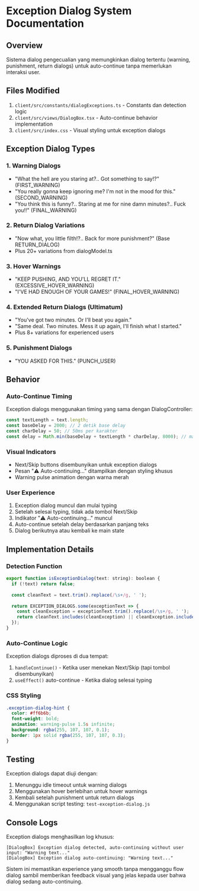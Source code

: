# Exception Dialog System Documentation

## Overview
Sistema dialog pengecualian yang memungkinkan dialog tertentu (warning, punishment, return dialogs) untuk auto-continue tanpa memerlukan interaksi user.

## Files Modified
1. `client/src/constants/dialogExceptions.ts` - Constants dan detection logic
2. `client/src/views/DialogBox.tsx` - Auto-continue behavior implementation
3. `client/src/index.css` - Visual styling untuk exception dialogs

## Exception Dialog Types

### 1. Warning Dialogs
- "What the hell are you staring at?.. Got something to say!?" (FIRST_WARNING)
- "You really gonna keep ignoring me? I'm not in the mood for this." (SECOND_WARNING)
- "You think this is funny?.. Staring at me for nine damn minutes?.. Fuck you!!" (FINAL_WARNING)

### 2. Return Dialog Variations
- "Now what, you little filth!?.. Back for more punishment?" (Base RETURN_DIALOG)
- Plus 20+ variations from dialogModel.ts

### 3. Hover Warnings
- "KEEP PUSHING, AND YOU'LL REGRET IT." (EXCESSIVE_HOVER_WARNING)
- "I'VE HAD ENOUGH OF YOUR GAMES!" (FINAL_HOVER_WARNING)

### 4. Extended Return Dialogs (Ultimatum)
- "You've got two minutes. Or I'll beat you again."
- "Same deal. Two minutes. Mess it up again, I'll finish what I started."
- Plus 8+ variations for experienced users

### 5. Punishment Dialogs
- "YOU ASKED FOR THIS." (PUNCH_USER)

## Behavior

### Auto-Continue Timing
Exception dialogs menggunakan timing yang sama dengan DialogController:
```javascript
const textLength = text.length;
const baseDelay = 2000; // 2 detik base delay
const charDelay = 50; // 50ms per karakter
const delay = Math.min(baseDelay + textLength * charDelay, 8000); // maksimal 8 detik
```

### Visual Indicators
- Next/Skip buttons disembunyikan untuk exception dialogs
- Pesan "⚠️ Auto-continuing..." ditampilkan dengan styling khusus
- Warning pulse animation dengan warna merah

### User Experience
1. Exception dialog muncul dan mulai typing
2. Setelah selesai typing, tidak ada tombol Next/Skip
3. Indikator "⚠️ Auto-continuing..." muncul
4. Auto-continue setelah delay berdasarkan panjang teks
5. Dialog berikutnya atau kembali ke main state

## Implementation Details

### Detection Function
```javascript
export function isExceptionDialog(text: string): boolean {
  if (!text) return false;
  
  const cleanText = text.trim().replace(/\s+/g, ' ');
  
  return EXCEPTION_DIALOGS.some(exceptionText => {
    const cleanException = exceptionText.trim().replace(/\s+/g, ' ');
    return cleanText.includes(cleanException) || cleanException.includes(cleanText);
  });
}
```

### Auto-Continue Logic
Exception dialogs diproses di dua tempat:
1. `handleContinue()` - Ketika user menekan Next/Skip (tapi tombol disembunyikan)
2. `useEffect()` auto-continue - Ketika dialog selesai typing

### CSS Styling
```css
.exception-dialog-hint {
  color: #ff6b6b;
  font-weight: bold;
  animation: warning-pulse 1.5s infinite;
  background: rgba(255, 107, 107, 0.1);
  border: 1px solid rgba(255, 107, 107, 0.3);
}
```

## Testing
Exception dialogs dapat diuji dengan:
1. Menunggu idle timeout untuk warning dialogs
2. Menggunakan hover berlebihan untuk hover warnings
3. Kembali setelah punishment untuk return dialogs
4. Menggunakan script testing: `test-exception-dialog.js`

## Console Logs
Exception dialogs menghasilkan log khusus:
```
[DialogBox] Exception dialog detected, auto-continuing without user input: "Warning text..."
[DialogBox] Exception dialog auto-continuing: "Warning text..."
```

Sistem ini memastikan experience yang smooth tanpa mengganggu flow dialog sambil memberikan feedback visual yang jelas kepada user bahwa dialog sedang auto-continuing.
